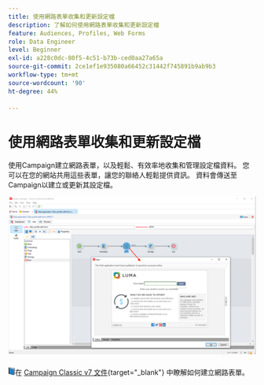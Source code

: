 ```yaml
---
title: 使用網路表單收集和更新設定檔
description: 了解如何使用網路表單收集和更新設定檔
feature: Audiences, Profiles, Web Forms
role: Data Engineer
level: Beginner
exl-id: a228c0dc-80f5-4c51-b73b-ced0aa27a65a
source-git-commit: 2ce1ef1e935080a66452c31442f745891b9ab9b3
workflow-type: tm+mt
source-wordcount: '90'
ht-degree: 44%

---
```


# 使用網路表單收集和更新設定檔

使用Campaign建立網路表單，以及輕鬆、有效率地收集和管理設定檔資料。 您可以在您的網站共用這些表單，讓您的聯絡人輕鬆提供資訊。 資料會傳送至Campaign以建立或更新其設定檔。

![](assets/web-form-page.png)

![](../assets/do-not-localize/book.png)在 [Campaign Classic v7 文件](https://experienceleague.adobe.com/docs/campaign-classic/using/designing-content/web-forms/about-web-forms.html?lang=zh-Hant){target=&quot;_blank&quot;} 中瞭解如何建立網路表單。
